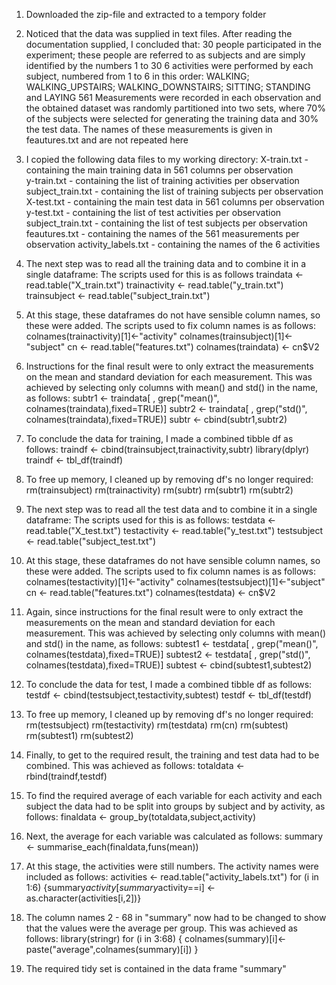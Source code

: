 1. Downloaded the zip-file and extracted to a tempory folder

2. Noticed that the data was supplied in text files. 
   After reading the documentation supplied, I concluded that:
     30 people participated in the experiment; these people are referred to as subjects
        and are simply identified by the numbers 1 to 30
      6 activities were performed by each subject, numbered from 1 to 6 in this order: 
        WALKING; WALKING_UPSTAIRS; WALKING_DOWNSTAIRS; SITTING; STANDING and LAYING
    561 Measurements were recorded in each observation and the obtained dataset was 
        randomly partitioned into two sets, where 70% of the subjects were selected for 
        generating the training data and 30% the test data.
        The names of these measurements is given in feautures.txt and are not repeated here 

3. I copied the following data files to my working directory:
    X-train.txt - containing the main training data in 561 columns per observation      
    y-train.txt - containing the list of training activities per observation
    subject_train.txt - containing the list of training subjects per observation
    X-test.txt - containing the main test data in 561 columns per observation      
    y-test.txt - containing the list of test activities per observation
    subject_train.txt  - containing the list of test subjects per observation
    feautures.txt - containing the names of the 561 measurements per observation
    activity_labels.txt - containing the names of the 6 activities

4. The next step was to read all the training data and to combine it in a single dataframe:
   The scripts used for this is as follows
     traindata <- read.table("X_train.txt")
     trainactivity <- read.table("y_train.txt")
     trainsubject <- read.table("subject_train.txt")

5. At this stage, these dataframes do not have sensible column names, so these were added.
   The scripts used to fix column names is as follows:
    colnames(trainactivity)[1]<-"activity"
    colnames(trainsubject)[1]<-"subject"
    cn <- read.table("features.txt")
    colnames(traindata) <- cn$V2

6. Instructions for the final result were to only extract the measurements on the mean 
   and standard deviation for each measurement. This was achieved by selecting only 
   columns with mean() and std() in the name, as follows:
    subtr1 <- traindata[ , grep("mean()", colnames(traindata),fixed=TRUE)]
    subtr2 <- traindata[ , grep("std()", colnames(traindata),fixed=TRUE)]
    subtr <- cbind(subtr1,subtr2)

7. To conclude the data for training, I made a combined tibble df as follows:
    traindf <- cbind(trainsubject,trainactivity,subtr)
    library(dplyr)
    traindf <- tbl_df(traindf)

8. To free up memory, I cleaned up by removing df's no longer required:
    rm(trainsubject)
    rm(trainactivity)
    rm(subtr)
    rm(subtr1)
    rm(subtr2)

9. The next step was to read all the test data and to combine it in a single dataframe:
   The scripts used for this is as follows: 
     testdata <- read.table("X_test.txt")
     testactivity <- read.table("y_test.txt")
     testsubject <- read.table("subject_test.txt")

10. At this stage, these dataframes do not have sensible column names, so these were added.
    The scripts used to fix column names is as follows:
     colnames(testactivity)[1]<-"activity"
     colnames(testsubject)[1]<-"subject"
     cn <- read.table("features.txt")
     colnames(testdata) <- cn$V2

11. Again, since instructions for the final result were to only extract the measurements on 
    the mean and standard deviation for each measurement. This was achieved by selecting 
    only columns with mean() and std() in the name, as follows:
      subtest1 <- testdata[ , grep("mean()", colnames(testdata),fixed=TRUE)]
      subtest2 <- testdata[ , grep("std()", colnames(testdata),fixed=TRUE)]
      subtest <- cbind(subtest1,subtest2)

12. To conclude the data for test, I made a combined tibble df as follows:
     testdf <- cbind(testsubject,testactivity,subtest)
     testdf <- tbl_df(testdf)

13. To free up memory, I cleaned up by removing df's no longer required:
      rm(testsubject)
      rm(testactivity)
      rm(testdata)
      rm(cn)
      rm(subtest)
      rm(subtest1)
      rm(subtest2)

14. Finally, to get to the required result, the training and test data had to be combined.
    This was achieved as follows:
      totaldata <- rbind(traindf,testdf)

15. To find the required average of each variable for each activity and each subject 
    the data had to be split into groups by subject and by activity, as follows:
      finaldata <- group_by(totaldata,subject,activity)

16. Next, the average for each variable was calculated as follows:
      summary <- summarise_each(finaldata,funs(mean))

17. At this stage, the activities were still numbers. The activity names were
    included as follows:
      activities <- read.table("activity_labels.txt")
      for (i in 1:6) {summary$activity[summary$activity==i] <- as.character(activities[i,2])}

18. The column names 2 - 68 in "summary" now had to be changed to show that the values were
    the average per group. This was achieved as follows:
      library(stringr)
      for (i in 3:68) { colnames(summary)[i]<-paste("average",colnames(summary)[i]) }

19. The required tidy set is contained in the data frame "summary"  

